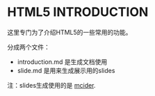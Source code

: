 # HTML5 INTRODUCTION

这里专门为了介绍HTML5的一些常用的功能。

分成两个文件：

* introduction.md 是生成文档使用
* slide.md 是用来生成展示用的slides

注：slides生成使用的是 [mcider](http://ogom.github.com/python-mcider).